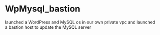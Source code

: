 # WpMysql_bastion
launched a WordPress and MySQL os in our own private vpc and launched a bastion host to update the MySQL server
